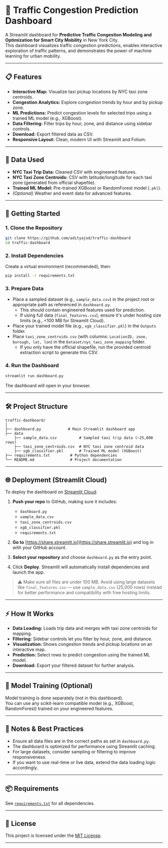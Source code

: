 # 🚦 Traffic Congestion Prediction Dashboard

A Streamlit dashboard for **Predictive Traffic Congestion Modeling and Optimization for Smart City Mobility** in New York City.  
This dashboard visualizes traffic congestion predictions, enables interactive exploration of traffic patterns, and demonstrates the power of machine learning for urban mobility.

---

## 📋 Features

- **Interactive Map:** Visualize taxi pickup locations by NYC taxi zone centroids.
- **Congestion Analytics:** Explore congestion trends by hour and by pickup zone.
- **ML Predictions:** Predict congestion levels for selected trips using a trained ML model (e.g., XGBoost).
- **Data Filtering:** Filter trips by hour, zone, and distance using sidebar controls.
- **Download:** Export filtered data as CSV.
- **Responsive Layout:** Clean, modern UI with Streamlit and Folium.

---

## 📂 Data Used

- **NYC Taxi Trip Data:** Cleaned CSV with engineered features.
- **NYC Taxi Zone Centroids:** CSV with latitude/longitude for each taxi zone (generated from official shapefile).
- **Trained ML Model:** Pre-trained XGBoost or RandomForest model (`.pkl`).
- *(Optional)* Weather and event data for advanced features.

---

## 🚀 Getting Started

### 1. **Clone the Repository**

```bash
git clone https://github.com/adityajod/traffic-dashboard
cd traffic-dashboard
```

### 2. **Install Dependencies**

Create a virtual environment (recommended), then:

```bash
pip install -r requirements.txt
```

### 3. **Prepare Data**

- Place a sampled dataset (e.g., `sample_data.csv`) in the project root or appropriate path as referenced in `dashboard.py`.
    - This should contain engineered features used for prediction.
    - If using full data (`final_features.csv`), ensure it's under hosting size limits (e.g., <100 MB for Streamlit Cloud).
- Place your trained model file (e.g., `xgb_classifier.pkl`) in the `Outputs` folder.
- Place `taxi_zone_centroids.csv` (with columns: `LocationID, zone, borough, lat, lon`) in the `Dataset/nyc_taxi_zone_mapping` folder.
    - If you only have the official shapefile, run the provided centroid extraction script to generate this CSV.

### 4. **Run the Dashboard**

```bash
streamlit run dashboard.py
```

The dashboard will open in your browser.

---

## 🛠️ Project Structure

```
traffic-dashboard/
│
├── dashboard.py            # Main Streamlit dashboard app
├── data
    ├── sample_data.csv          # Sampled taxi trip data (~25,000 rows)
    ├── taxi_zone_centroids.csv  # NYC taxi zone centroid data
    ├── xgb_classifier.pkl       # Trained ML model (XGBoost)          
├── requirements.txt         # Python dependencies
└── README.md                # Project documentation

```

---

## 🌐 Deployment (Streamlit Cloud)

To deploy the dashboard on [Streamlit Cloud](https://streamlit.io/cloud):

1. **Push your repo** to GitHub, making sure it includes:
   - `dashboard.py`
   - `sample_data.csv`
   - `taxi_zone_centroids.csv`
   - `xgb_classifier.pkl`
   - `requirements.txt`

2. **Go to** [https://share.streamlit.io](https://share.streamlit.io) and log in with your GitHub account.

3. **Select your repository** and choose `dashboard.py` as the entry point.

4. Click **Deploy**. Streamlit will automatically install dependencies and launch the app.

> ⚠️ Make sure all files are under 100 MB. Avoid using large datasets like `final_features.csv` — use `sample_data.csv` (25,000 rows) instead for better performance and compatibility with free hosting limits.

---

## ⚡ How It Works

- **Data Loading:** Loads trip data and merges with taxi zone centroids for mapping.
- **Filtering:** Sidebar controls let you filter by hour, zone, and distance.
- **Visualization:** Shows congestion trends and pickup locations on an interactive map.
- **Prediction:** Select rows to predict congestion using the trained ML model.
- **Download:** Export your filtered dataset for further analysis.

---

## 🧠 Model Training (Optional)

Model training is done separately (not in this dashboard).  
You can use any scikit-learn compatible model (e.g., XGBoost, RandomForest) trained on your engineered features.

---

## 📝 Notes & Best Practices

- Ensure all data files are in the correct paths as set in `dashboard.py`.
- The dashboard is optimized for performance using Streamlit caching.
- For large datasets, consider sampling or filtering to improve responsiveness.
- If you want to use real-time or live data, extend the data loading logic accordingly.

---

## 📦 Requirements

See [`requirements.txt`](requirements.txt) for all dependencies.

---

## 📄 License

This project is licensed under the [MIT License](LICENSE).

---

